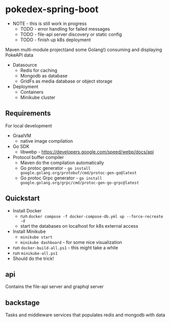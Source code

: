 # pokedex-spring-boot

- NOTE - this is still work in progress
    - TODO - error handling for failed messages
    - TODO - file-api server discovery or static config
    - TODO - finish up k8s deployment

Maven multi-module project(and some Golang!) consuming and displaying PokeAPI data

* Datasource
    * Redis for caching
    * Mongodb as database
    * GridFs as media database or object storage
* Deployment
    * Containers
    * Minikube cluster

## Requirements

For local development

- GraalVM
    - native image compilation
- Go SDK
    - libwebp - https://developers.google.com/speed/webp/docs/api
- Protocol buffer compiler
    - Maven do the compilation automatically
    - Go protoc generator - `go install google.golang.org/protobuf/cmd/protoc-gen-go@latest`
    - Go protoc Grpc generator - `go install google.golang.org/grpc/cmd/protoc-gen-go-grpc@latest`

## Quickstart

* Install Docker
    * run `docker compose -f docker-compose-db.yml up --force-recreate -d`
    * start the databases on localhost for k8s external access
* Install Minikube
    * `minikube start`
    * `minikube dashboard` - for some nice visualization
* run `docker-build-all.ps1` - this might take a while
* run `minikube-all.ps1`
* Should do the trick!

## api

Contains the file-api server and graphql server

## backstage

Tasks and middleware services that populates redis and mongodb with data
